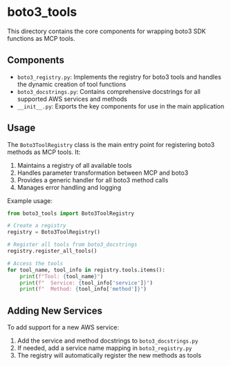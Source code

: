 # boto3_tools

This directory contains the core components for wrapping boto3 SDK functions as MCP tools.

## Components

- `boto3_registry.py`: Implements the registry for boto3 tools and handles the dynamic creation of tool functions
- `boto3_docstrings.py`: Contains comprehensive docstrings for all supported AWS services and methods
- `__init__.py`: Exports the key components for use in the main application

## Usage

The `Boto3ToolRegistry` class is the main entry point for registering boto3 methods as MCP tools. It:

1. Maintains a registry of all available tools
2. Handles parameter transformation between MCP and boto3
3. Provides a generic handler for all boto3 method calls
4. Manages error handling and logging

Example usage:

```python
from boto3_tools import Boto3ToolRegistry

# Create a registry
registry = Boto3ToolRegistry()

# Register all tools from boto3_docstrings
registry.register_all_tools()

# Access the tools
for tool_name, tool_info in registry.tools.items():
    print(f"Tool: {tool_name}")
    print(f"  Service: {tool_info['service']}")
    print(f"  Method: {tool_info['method']}")
```

## Adding New Services

To add support for a new AWS service:

1. Add the service and method docstrings to `boto3_docstrings.py`
2. If needed, add a service name mapping in `boto3_registry.py`
3. The registry will automatically register the new methods as tools
